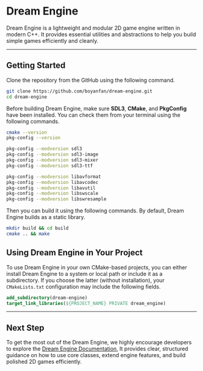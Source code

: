 # Dream Engine

Dream Engine is a lightweight and modular 2D game 
engine written in modern C++. It provides essential 
utilities and abstractions to help you build simple 
games efficiently and cleanly.

---

## Getting Started
Clone the repository from the GitHub using the 
following command.

```bash
git clone https://github.com/boyanfan/dream-engine.git
cd dream-engine
```

Before building Dream Engine, make sure **SDL3**, 
**CMake**, and **PkgConfig** have been installed. 
You can check them from your terminal using the
following commands.

```bash
cmake --version
pkg-config --version

pkg-config --modversion sdl3
pkg-config --modversion sdl3-image
pkg-config --modversion sdl3-mixer
pkg-config --modversion sdl3-ttf

pkg-config --modversion libavformat
pkg-config --modversion libavcodec
pkg-config --modversion libavutil
pkg-config --modversion libswscale
pkg-config --modversion libswresample
```

Then you can build it using the following commands.
By default, Dream Engine builds as a static library.

```bash
mkdir build && cd build
cmake .. && make
```

## Using Dream Engine in Your Project
To use Dream Engine in your own CMake-based 
projects, you can either install Dream Engine 
to a system or local path or include it as a 
subdirectory. If you choose the latter 
(without installation), your `CMakeLists.txt`
configuration may include the following fields.

```cmake
add_subdirectory(dream-engine)
target_link_libraries(${PROJECT_NAME} PRIVATE dream_engine)
```

---

## Next Step

To get the most out of the Dream Engine, we highly encourage 
developers to explore the [Dream Engine Documentation](docs/README.md),
It provides clear, structured guidance on how to use 
core classes, extend engine features, and build 
polished 2D games efficiently.